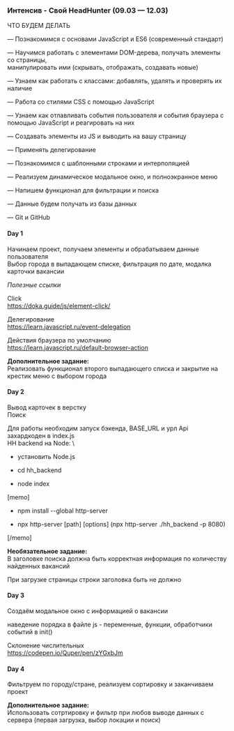 ### Интенсив - Свой HeadHunter (09.03 — 12.03) ###

ЧТО БУДЕМ ДЕЛАТЬ


— Познакомимся с основами JavaScript и ES6 (современный стандарт)

— Научимся работать с элементами DOM-дерева, получать элементы со страницы,\
 манипулировать ими (скрывать, отображать, создавать новые)

— Узнаем как работать с классами: добавлять, удалять и проверять их наличие

— Работа со стилями CSS с помощью JavaScript

— Узнаем как отлавливать события пользователя и события браузера с помощью JavaScript и реагировать на них

— Создавать элементы из JS и выводить на вашу страницу

— Применять делегирование

— Познакомимся с шаблонными строками и интерполяцией

— Реализуем динамическое модальное окно, и  полноэкранное меню

— Напишем функционал для фильтрации и поиска

— Данные будем получать из базы данных

— Git и GitHub

#### Day 1 ####
Начинаем проект, получаем элементы и обрабатываем данные пользователя\
Выбор города в выпадающем списке, фильтрация по дате, модалка карточки вакансии 


*Полезные ссылки*

Click\
https://doka.guide/js/element-click/

Делегирование\
https://learn.javascript.ru/event-delegation

Действия браузера по умолчанию\
https://learn.javascript.ru/default-browser-action

**Дополнительное задание:**\
Реализовать функционал второго выпадающего списка и закрытие на крестик меню с выбором города

#### Day 2 ####
Вывод карточек в верстку\
Поиск

Для работы необходим запуск бэкенда, BASE_URL и урл Api захардкоден в index.js\
HH backend на Node: \
- установить Node.js

- cd hh_backend 

- node index


[memo]

- npm install --global http-server

- npx http-server [path] [options] (npx http-server ./hh_backend -p 8080)

[/memo]

**Необязательное задание:**\
В заголовке поиска должна быть корректная информация по количеству найденных вакансий

При загрузке страницы строки заголовка быть не должно

#### Day 3 ####
Создаём модальное окно с информацией о вакансии

наведение порядка в файле js - переменные, функции, обработчики событий в init() 

Склонение числительных \
https://codepen.io/Quper/pen/zYGxbJm


#### Day 4 ####
Фильтруем по городу/стране, реализуем сортировку и заканчиваем проект

**Дополнительное задание:**\
Использовать сотртировку и фильтр при любов выводе данных с сервера (первая загрузка, выбор локации и поиск)